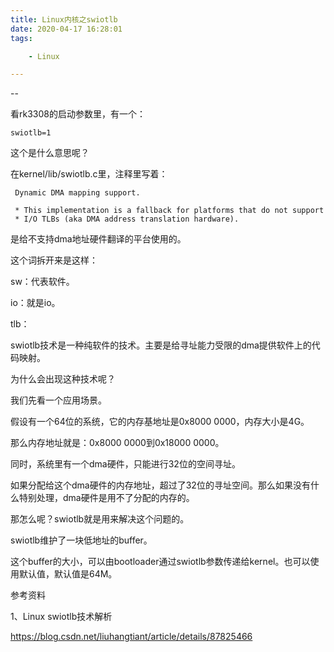 ```yaml
---
title: Linux内核之swiotlb
date: 2020-04-17 16:28:01
tags:

	- Linux

---
```


--

看rk3308的启动参数里，有一个：

```
swiotlb=1
```

这个是什么意思呢？

在kernel/lib/swiotlb.c里，注释里写着：

```
 Dynamic DMA mapping support.
```

```
 * This implementation is a fallback for platforms that do not support
 * I/O TLBs (aka DMA address translation hardware).
```

是给不支持dma地址硬件翻译的平台使用的。

这个词拆开来是这样：

sw：代表软件。

io：就是io。

tlb：

swiotlb技术是一种纯软件的技术。主要是给寻址能力受限的dma提供软件上的代码映射。

为什么会出现这种技术呢？

我们先看一个应用场景。

假设有一个64位的系统，它的内存基地址是0x8000 0000，内存大小是4G。

那么内存地址就是：0x8000 0000到0x18000 0000。

同时，系统里有一个dma硬件，只能进行32位的空间寻址。

如果分配给这个dma硬件的内存地址，超过了32位的寻址空间。那么如果没有什么特别处理，dma硬件是用不了分配的内存的。

那怎么呢？swiotlb就是用来解决这个问题的。

swiotlb维护了一块低地址的buffer。

这个buffer的大小，可以由bootloader通过swiotlb参数传递给kernel。也可以使用默认值，默认值是64M。





参考资料

1、Linux swiotlb技术解析

https://blog.csdn.net/liuhangtiant/article/details/87825466